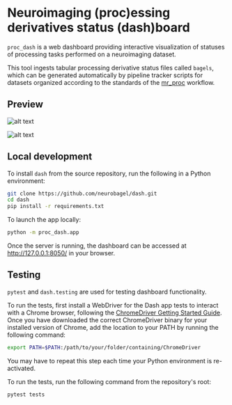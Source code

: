 # Neuroimaging (proc)essing derivatives status (dash)board

`proc_dash` is a web dashboard providing interactive visualization of statuses of processing tasks performed on a neuroimaging dataset.

This tool ingests tabular processing derivative status files called `bagels`, which can be generated automatically by pipeline tracker scripts for datasets organized according to the standards of the [mr_proc](https://github.com/neurodatascience/mr_proc) workflow.

## Preview
![alt text](https://github.com/neurobagel/proc_dash/blob/main/img/ui_overview_table.png?raw=true)

![alt text](https://github.com/neurobagel/proc_dash/blob/main/img/ui_overview_graphs.png?raw=true)

## Local development
To install `dash` from the source repository, run the following in a Python environment:
```bash
git clone https://github.com/neurobagel/dash.git
cd dash
pip install -r requirements.txt
```

To launch the app locally:
```bash
python -m proc_dash.app
```
Once the server is running, the dashboard can be accessed at http://127.0.0.1:8050/ in your browser.

## Testing
`pytest` and `dash.testing` are used for testing dashboard functionality.

To run the tests, first install a WebDriver for the Dash app tests to interact with a Chrome browser, following the [ChromeDriver Getting Started Guide](https://chromedriver.chromium.org/getting-started). Once you have downloaded the correct ChromeDriver binary for your installed version of Chrome, add the location to your PATH by running the following command:
```bash
export PATH=$PATH:/path/to/your/folder/containing/ChromeDriver
```
You may have to repeat this step each time your Python environment is re-activated.

To run the tests, run the following command from the repository's root:
```bash
pytest tests
```
